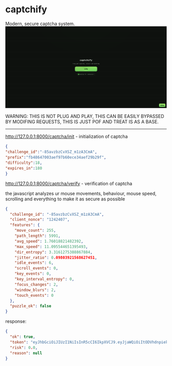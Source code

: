 # captchify
Modern, secure captcha system.
<img src="https://github.com/upblowing/captchify/blob/main/assets/captchify.png?raw=true"></img>


WARNING:
THIS IS NOT PLUG AND PLAY, THIS CAN BE EASILY BYPASSED BY MODIFING REQUESTS, THIS IS JUST POF AND TREAT IS AS A BASE.

-----------------
http://127.0.0.1:8000/captcha/init - initialization of captcha
```json
{
"challenge_id":"-85avzbzCvXSZ_m1zA3CmA",
"prefix":"fb48647003aef97b60ece34aef29b29f",
"difficulty":18,
"expires_in":180
}
```

http://127.0.0.1:8000/captcha/verify - verification of captcha

the javascript analyzes ur mouse movements, behaviour, mouse speed, scrolling and everything to make it as secure as possible
```json
{
  "challenge_id": "-85avzbzCvXSZ_m1zA3CmA",
  "client_nonce": "1242407",
  "features": {
    "move_count": 255,
    "path_length": 5991,
    "avg_speed": 1.76018821482392,
    "max_speed": 11.095544651395493,
    "dir_entropy": 3.3161275388867884,
    "jitter_ratio": 0.09803921568627451,
    "idle_events": 6,
    "scroll_events": 0,
    "key_events": 0,
    "key_interval_entropy": 0,
    "focus_changes": 2,
    "window_blurs": 2,
    "touch_events": 0
  },
  "puzzle_ok": false
}
```

response:
```json
{
  "ok": true,
  "token": "eyJhbGciOiJIUzI1NiIsInR5cCI6IkpXVCJ9.eyJjaWQiOiItODVhdnpiekN2WFNaX20xekEzQ21BIiwiaWF0IjoxNzU2MTIwOTczLCJleHAiOjE3NTYxMjEyNzMsImlwIjoiMTI3LjAuMC4xIn0.Nq_YJce-iuy0BEccbI5Za6wlv2Yh3Mtg5R3V5kxFvXE",
  "risk": 0.0,
  "reason": null
}
```
